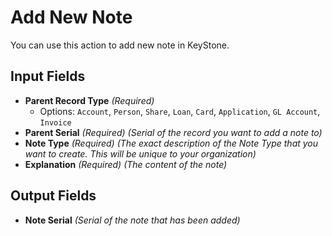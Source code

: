# Add New Note

You can use this action to add new note in KeyStone.

## Input Fields

- **Parent Record Type** *(Required)*
  - Options: `Account`, `Person`, `Share`, `Loan`, `Card`, `Application`, `GL Account`, `Invoice`
- **Parent Serial** *(Required)* *(Serial of the record you want to add a note to)*
- **Note Type** *(Required)* *(The exact description of the Note Type that you want to create. This will be unique to your organization)*
- **Explanation** *(Required)* *(The content of the note)*

## Output Fields

- **Note Serial** *(Serial of the note that has been added)*
